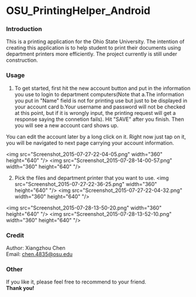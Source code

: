 # OSU_PrintingHelper_Android 

### Introduction
This is a printing application for the Ohio State University.
The intention of creating this application is to help student to 
print their documents using department printers more efficiently. 
The project currently is still under construction.

### Usage

1. To get started, first hit the new account button and put in the information you use to login to department computers(Note that a.The information you put in "Name" field is not for printing use but just to be displayed in your account card b.Your username and password will not be checked at this point, but if it is wrongly input, the printing request will get a response saying the connetion fails). Hit "SAVE" after you finish. Then you will see a new account card shows up. 

You can edit the account later by a long click on it. Right now just tap on it, you will be navigated to next page carrying your account information. 

<img src="Screenshot_2015-07-27-22-04-05.png" width="360" height="640" "/>
<img src="Screenshot_2015-07-28-14-00-57.png" width="360" height="640" "/>

2. Pick the files and department printer that you want to use.
<img src="Screenshot_2015-07-27-22-36-25.png" width="360" height="640" "/>
<img src="Screenshot_2015-07-27-22-04-32.png" width="360" height="640" "/>


<img src="Screenshot_2015-07-28-13-50-20.png" width="360" height="640" "/>
<img src="Screenshot_2015-07-28-13-52-10.png" width="360" height="640" "/>

### Credit
Author: Xiangzhou Chen <br/>
Email: chen.4835@osu.edu <br/>

### Other
If you like it, please feel free to recommend to your friend. </br>
**Thank you!**
